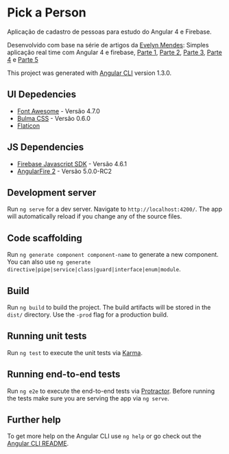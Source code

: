 # Pick a Person

Aplicação de cadastro de pessoas para estudo do Angular 4 e Firebase.

Desenvolvido com base na série de artigos da [Evelyn Mendes](https://github.com/jelielmendes): Simples aplicação real time com Angular 4 e firebase, [Parte 1](https://braziljs.org/blog/simples-aplicacao-real-time-com-angular-4-e-firebase-parte-1/), [Parte 2](https://braziljs.org/blog/simples-aplicacao-real-time-com-angular-4-e-firebase-parte-2/), [Parte 3](https://braziljs.org/blog/simples-aplicacao-real-time-com-angular-4-e-firebase-parte-3/), [Parte 4](https://braziljs.org/blog/simples-aplicacao-real-time-com-angular-4-e-firebase-parte-4/) e [Parte 5](https://braziljs.org/blog/simples-aplicacao-real-time-com-angular-4-e-firebase-parte-5/)

This project was generated with [Angular CLI](https://github.com/angular/angular-cli) version 1.3.0.

## UI Depedencies

- [Font Awesome](http://fontawesome.io/icons/) - Versão 4.7.0
- [Bulma CSS](https://bulma.io/documentation/overview/start/) - Versão 0.6.0
- [Flaticon](https://www.flaticon.com)

## JS Dependencies

- [Firebase  Javascript SDK](https://github.com/firebase/firebase-js-sdk) - Versão 4.6.1
- [AngularFire 2](https://github.com/angular/angularfire2/tree/5.0.0-rc.2) - Versão 5.0.0-RC2

## Development server

Run `ng serve` for a dev server. Navigate to `http://localhost:4200/`. The app will automatically reload if you change any of the source files.

## Code scaffolding

Run `ng generate component component-name` to generate a new component. You can also use `ng generate directive|pipe|service|class|guard|interface|enum|module`.

## Build

Run `ng build` to build the project. The build artifacts will be stored in the `dist/` directory. Use the `-prod` flag for a production build.

## Running unit tests

Run `ng test` to execute the unit tests via [Karma](https://karma-runner.github.io).

## Running end-to-end tests

Run `ng e2e` to execute the end-to-end tests via [Protractor](http://www.protractortest.org/).
Before running the tests make sure you are serving the app via `ng serve`.

## Further help

To get more help on the Angular CLI use `ng help` or go check out the [Angular CLI README](https://github.com/angular/angular-cli/blob/master/README.md).
